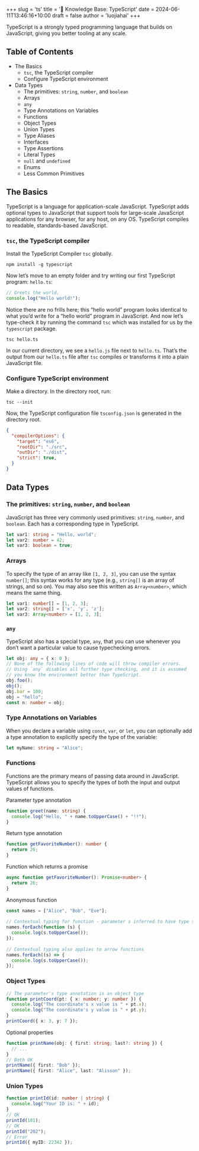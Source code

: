 +++
slug = 'ts'
title = '💾 Knowledge Base: TypeScript'
date = 2024-06-11T13:46:16+10:00
draft = false
author = 'luojiahai'
+++

TypeScript is a strongly typed programming language that builds on JavaScript, giving you better tooling at any scale.

## Table of Contents

- The Basics
    - `tsc`, the TypeScript compiler
    - Configure TypeScript environment
- Data Types
    - The primitives: `string`, `number`, and `boolean`
    - Arrays
    - `any`
    - Type Annotations on Variables
    - Functions
    - Object Types
    - Union Types
    - Type Aliases
    - Interfaces
    - Type Assertions
    - Literal Types
    - `null` and `undefined`
    - Enums
    - Less Common Primitives

## The Basics

TypeScript is a language for application-scale JavaScript. TypeScript adds optional types to JavaScript that support tools for large-scale JavaScript applications for any browser, for any host, on any OS. TypeScript compiles to readable, standards-based JavaScript.

### `tsc`, the TypeScript compiler

Install the TypeScript Compiler `tsc` globally.
```shell
npm install -g typescript
```

Now let’s move to an empty folder and try writing our first TypeScript program: `hello.ts`:
```typescript
// Greets the world.
console.log("Hello world!");
```

Notice there are no frills here; this “hello world” program looks identical to what you’d write for a “hello world” program in JavaScript. And now let’s type-check it by running the command `tsc` which was installed for us by the `typescript` package.
```shell
tsc hello.ts
```

In our current directory, we see a `hello.js` file next to `hello.ts`. That’s the output from our `hello.ts` file after `tsc` compiles or transforms it into a plain JavaScript file.

### Configure TypeScript environment

Make a directory. In the directory root, run:
```shell
tsc --init
```

Now, the TypeScript configuration file `tsconfig.json` is generated in the directory root.
```json
{
  "compilerOptions": {
    "target": "es6",
    "rootDir": "./src",
    "outDir": "./dist",
    "strict": true,
  }
}
```

## Data Types

### The primitives: `string`, `number`, and `boolean`

JavaScript has three very commonly used primitives: `string`, `number`, and `boolean`. Each has a corresponding type in
TypeScript.

```typescript
let var1: string = "Hello, world";
let var2: number = 42;
let var3: boolean = true;
```

### Arrays

To specify the type of an array like `[1, 2, 3]`, you can use the syntax `number[]`; this syntax works for any type
(e.g., `string[]` is an array of strings, and so on). You may also see this written as `Array<number>`, which means the
same thing.

```typescript
let var1: number[] = [1, 2, 3];
let var2: string[] = ['x', 'y', 'z'];
let var3: Array<number> = [1, 2, 3];
```

### `any`

TypeScript also has a special type, `any`, that you can use whenever you don’t want a particular value to cause
typechecking errors.

```typescript
let obj: any = { x: 0 };
// None of the following lines of code will throw compiler errors.
// Using `any` disables all further type checking, and it is assumed
// you know the environment better than TypeScript.
obj.foo();
obj();
obj.bar = 100;
obj = "hello";
const n: number = obj;
```

### Type Annotations on Variables

When you declare a variable using `const`, `var`, or `let`, you can optionally add a type annotation to explicitly
specify the type of the variable:

```typescript
let myName: string = "Alice";
```

### Functions

Functions are the primary means of passing data around in JavaScript. TypeScript allows you to specify the types of both
the input and output values of functions.

Parameter type annotation
```typescript
function greet(name: string) {
  console.log("Hello, " + name.toUpperCase() + "!!");
}
```

Return type annotation
```typescript
function getFavoriteNumber(): number {
  return 26;
}
```

Function which returns a promise
```typescript
async function getFavoriteNumber(): Promise<number> {
  return 26;
}
```

Anonymous function
```typescript
const names = ["Alice", "Bob", "Eve"];
 
// Contextual typing for function - parameter s inferred to have type string
names.forEach(function (s) {
  console.log(s.toUpperCase());
});
 
// Contextual typing also applies to arrow functions
names.forEach((s) => {
  console.log(s.toUpperCase());
});
```

### Object Types

```typescript
// The parameter's type annotation is an object type
function printCoord(pt: { x: number; y: number }) {
  console.log("The coordinate's x value is " + pt.x);
  console.log("The coordinate's y value is " + pt.y);
}
printCoord({ x: 3, y: 7 });
```

Optional properties
```typescript
function printName(obj: { first: string; last?: string }) {
  // ...
}
// Both OK
printName({ first: "Bob" });
printName({ first: "Alice", last: "Alisson" });
```

### Union Types

```typescript
function printId(id: number | string) {
  console.log("Your ID is: " + id);
}
// OK
printId(101);
// OK
printId("202");
// Error
printId({ myID: 22342 });
```

